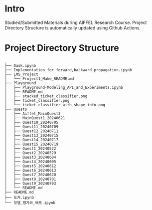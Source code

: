 # Intro
Studied/Submitted Materials during AIFFEL Research Course.
Project Directory Structure is automatically updated using Github Actions.
# Project Directory Structure
```plaintext
.
├── Dask.ipynb
├── Implementation_for_forward,backward_propagation.ipynb
├── LMS_Project
│   └── Project1_Make_README.md
├── Playground
│   ├── Playground-Modeling_API_and_Experiments.ipynb
│   ├── README.md
│   ├── stacked_ticket_classifier.png
│   ├── ticket_classifier.png
│   └── ticket_classifier_with_shape_info.png
├── Quests
│   ├── Aiffel_MainQuest3
│   ├── MainQuest1_20240621
│   ├── Quest10_20240705
│   ├── Quest11_20240709
│   ├── Quest12_20240711
│   ├── Quest13_20240715
│   ├── Quest14_20240717
│   ├── Quest15_20240719
│   ├── Quest1_20240522
│   ├── Quest2_20240529
│   ├── Quest3_20240604
│   ├── Quest4_20240605
│   ├── Quest5_20240612
│   ├── Quest6_20240613
│   ├── Quest7_20240620
│   ├── Quest8_20240701
│   ├── Quest9_20240703
│   └── README.md
├── README.md
├── 도커.ipynb
└── 모델_평가와_배포.ipynb
```
<!-- END OF DIRECTORY STRUCTURE -->

